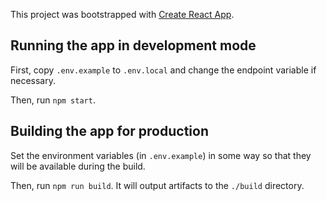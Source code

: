 This project was bootstrapped with [Create React App](https://github.com/facebook/create-react-app).

## Running the app in development mode

First, copy `.env.example` to `.env.local` and change the endpoint variable if necessary.

Then, run `npm start`.

## Building the app for production

Set the environment variables (in `.env.example`) in some way so that they will be available during the build.

Then, run `npm run build`. It will output artifacts to the `./build` directory.
